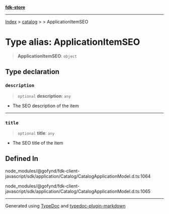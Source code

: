 [**fdk-store**](../../../README.md)
***

[Index](../../../API.md) > [catalog](../../README.md) > [<internal>](../README.md) > ApplicationItemSEO

# Type alias: ApplicationItemSEO

> **ApplicationItemSEO**: `object`

## Type declaration

### `description`

> `optional` **description**: `any`

- The SEO description of the item

***

### `title`

> `optional` **title**: `any`

- The SEO title of the item

## Defined In

node\_modules/@gofynd/fdk-client-javascript/sdk/application/Catalog/CatalogApplicationModel.d.ts:1064

node\_modules/@gofynd/fdk-client-javascript/sdk/application/Catalog/CatalogApplicationModel.d.ts:1065

***
Generated using [TypeDoc](https://typedoc.org/) and [typedoc-plugin-markdown](https://www.npmjs.com/package/typedoc-plugin-markdown)
